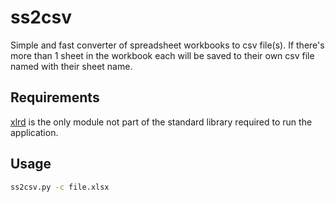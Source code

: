 # ss2csv

Simple and fast converter of spreadsheet workbooks to csv file(s).  If there's more than 1 sheet in the workbook each will be saved to their own csv file named with their sheet name.

## Requirements

[xlrd](https://pypi.python.org/pypi/xlrd) is the only module not part of the standard library required to run the application.

## Usage

```bash
ss2csv.py -c file.xlsx
```
